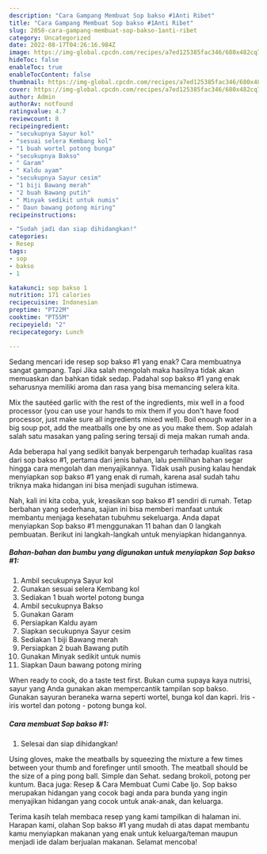 ```yaml
---
description: "Cara Gampang Membuat Sop bakso #1Anti Ribet"
title: "Cara Gampang Membuat Sop bakso #1Anti Ribet"
slug: 2058-cara-gampang-membuat-sop-bakso-1anti-ribet
category: Uncategorized
date: 2022-08-17T04:26:16.984Z
image: https://img-global.cpcdn.com/recipes/a7ed125385fac346/680x482cq70/sop-bakso-1-foto-resep-utama.jpg
hideToc: false
enableToc: true
enableTocContent: false
thumbnail: https://img-global.cpcdn.com/recipes/a7ed125385fac346/680x482cq70/sop-bakso-1-foto-resep-utama.jpg
cover: https://img-global.cpcdn.com/recipes/a7ed125385fac346/680x482cq70/sop-bakso-1-foto-resep-utama.jpg
author: Admin
authorAv: notfound
ratingvalue: 4.7
reviewcount: 8
recipeingredient:
- "secukupnya Sayur kol"
- "sesuai selera Kembang kol"
- "1 buah wortel potong bunga"
- "secukupnya Bakso"
- " Garam"
- " Kaldu ayam"
- "secukupnya Sayur cesim"
- "1 biji Bawang merah"
- "2 buah Bawang putih"
- " Minyak sedikit untuk numis"
- " Daun bawang potong miring"
recipeinstructions:

- "Sudah jadi dan siap dihidangkan!"
categories:
- Resep
tags:
- sop
- bakso
- 1

katakunci: sop bakso 1 
nutrition: 171 calories
recipecuisine: Indonesian
preptime: "PT22M"
cooktime: "PT55M"
recipeyield: "2"
recipecategory: Lunch

---
```



Sedang mencari ide resep sop bakso #1 yang enak? Cara membuatnya sangat gampang. Tapi Jika salah mengolah maka hasilnya tidak akan memuaskan dan bahkan tidak sedap. Padahal sop bakso #1 yang enak seharusnya memiliki aroma dan rasa yang bisa memancing selera kita.


Mix the sautéed garlic with the rest of the ingredients, mix well in a food processor (you can use your hands to mix them if you don&#39;t have food processor, just make sure all ingredients mixed well). Boil enough water in a big soup pot, add the meatballs one by one as you make them. Sop adalah salah satu masakan yang paling sering tersaji di meja makan rumah anda.

Ada beberapa hal yang sedikit banyak berpengaruh terhadap kualitas rasa dari sop bakso #1, pertama dari jenis bahan, lalu pemilihan bahan segar hingga cara mengolah dan menyajikannya. Tidak usah pusing kalau hendak menyiapkan sop bakso #1 yang enak di rumah, karena asal sudah tahu triknya maka hidangan ini bisa menjadi suguhan istimewa.


Nah, kali ini kita coba, yuk, kreasikan sop bakso #1 sendiri di rumah. Tetap berbahan yang sederhana, sajian ini bisa memberi manfaat untuk membantu menjaga kesehatan tubuhmu sekeluarga. Anda dapat menyiapkan Sop bakso #1 menggunakan 11 bahan dan 0 langkah pembuatan. Berikut ini langkah-langkah untuk menyiapkan hidangannya.

<!--inarticleads1-->

##### Bahan-bahan dan bumbu yang digunakan untuk menyiapkan Sop bakso #1:

1. Ambil secukupnya Sayur kol
1. Gunakan sesuai selera Kembang kol
1. Sediakan 1 buah wortel potong bunga
1. Ambil secukupnya Bakso
1. Gunakan  Garam
1. Persiapkan  Kaldu ayam
1. Siapkan secukupnya Sayur cesim
1. Sediakan 1 biji Bawang merah
1. Persiapkan 2 buah Bawang putih
1. Gunakan  Minyak sedikit untuk numis
1. Siapkan  Daun bawang potong miring


When ready to cook, do a taste test first. Bukan cuma supaya kaya nutrisi, sayur yang Anda gunakan akan mempercantik tampilan sop bakso. Gunakan sayuran beraneka warna seperti wortel, bunga kol dan kapri. Iris - iris wortel dan potong - potong bunga kol. 

<!--inarticleads2-->

##### Cara membuat Sop bakso #1:


1. Selesai dan siap dihidangkan!

Using gloves, make the meatballs by squeezing the mixture a few times between your thumb and forefinger until smooth. The meatball should be the size of a ping pong ball. Simple dan Sehat. sedang brokoli, potong per kuntum. Baca juga: Resep &amp; Cara Membuat Cumi Cabe Ijo. Sop bakso merupakan hidangan yang cocok bagi anda para bunda yang ingin menyajikan hidangan yang cocok untuk anak-anak, dan keluarga. 

Terima kasih telah membaca resep yang kami tampilkan di halaman ini. Harapan kami, olahan Sop bakso #1 yang mudah di atas dapat membantu kamu menyiapkan makanan yang enak untuk keluarga/teman maupun menjadi ide dalam berjualan makanan. Selamat mencoba!
